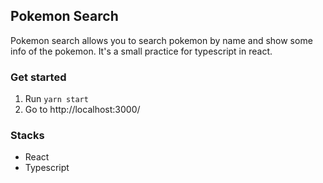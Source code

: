 ## Pokemon Search

Pokemon search allows you to search pokemon by name and show some info of the pokemon. It's a small practice for typescript in react.

### Get started

1. Run `yarn start`
2. Go to http://localhost:3000/

### Stacks

- React
- Typescript
